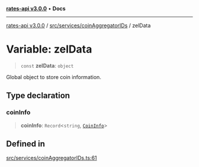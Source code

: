 [**rates-api v3.0.0**](../../../../README.md) • **Docs**

***

[rates-api v3.0.0](../../../../modules.md) / [src/services/coinAggregatorIDs](../README.md) / zelData

# Variable: zelData

> `const` **zelData**: `object`

Global object to store coin information.

## Type declaration

### coinInfo

> **coinInfo**: `Record`\<`string`, [`CoinInfo`](../../../types/type-aliases/CoinInfo.md)\>

## Defined in

[src/services/coinAggregatorIDs.ts:61](https://github.com/ZelCore-io/rates-api/blob/691ee3db71a277710156f53a41c1ecb57cce5d58/src/services/coinAggregatorIDs.ts#L61)
